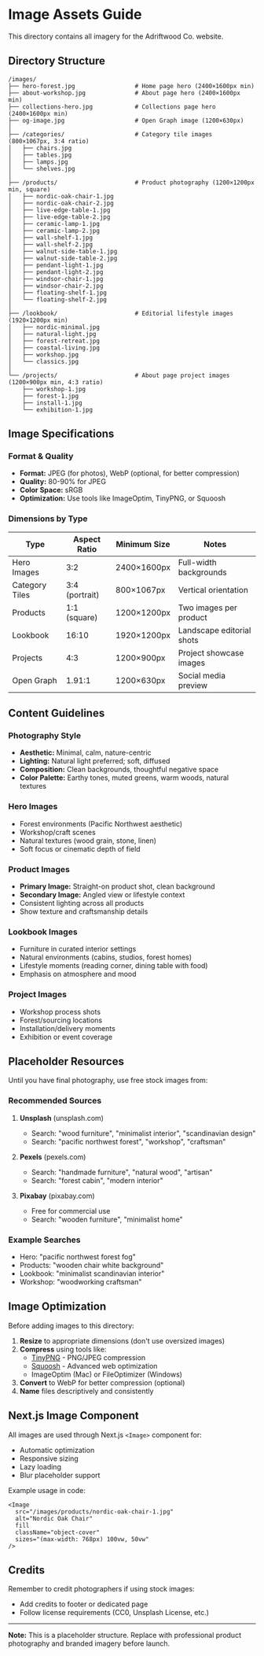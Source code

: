 # Image Assets Guide

This directory contains all imagery for the Adriftwood Co. website.

## Directory Structure

```
/images/
├── hero-forest.jpg                 # Home page hero (2400×1600px min)
├── about-workshop.jpg              # About page hero (2400×1600px min)
├── collections-hero.jpg            # Collections page hero (2400×1600px min)
├── og-image.jpg                    # Open Graph image (1200×630px)
│
├── /categories/                    # Category tile images (800×1067px, 3:4 ratio)
│   ├── chairs.jpg
│   ├── tables.jpg
│   ├── lamps.jpg
│   └── shelves.jpg
│
├── /products/                      # Product photography (1200×1200px min, square)
│   ├── nordic-oak-chair-1.jpg
│   ├── nordic-oak-chair-2.jpg
│   ├── live-edge-table-1.jpg
│   ├── live-edge-table-2.jpg
│   ├── ceramic-lamp-1.jpg
│   ├── ceramic-lamp-2.jpg
│   ├── wall-shelf-1.jpg
│   ├── wall-shelf-2.jpg
│   ├── walnut-side-table-1.jpg
│   ├── walnut-side-table-2.jpg
│   ├── pendant-light-1.jpg
│   ├── pendant-light-2.jpg
│   ├── windsor-chair-1.jpg
│   ├── windsor-chair-2.jpg
│   ├── floating-shelf-1.jpg
│   └── floating-shelf-2.jpg
│
├── /lookbook/                      # Editorial lifestyle images (1920×1200px min)
│   ├── nordic-minimal.jpg
│   ├── natural-light.jpg
│   ├── forest-retreat.jpg
│   ├── coastal-living.jpg
│   ├── workshop.jpg
│   └── classics.jpg
│
└── /projects/                      # About page project images (1200×900px min, 4:3 ratio)
    ├── workshop-1.jpg
    ├── forest-1.jpg
    ├── install-1.jpg
    └── exhibition-1.jpg
```

## Image Specifications

### Format & Quality
- **Format:** JPEG (for photos), WebP (optional, for better compression)
- **Quality:** 80-90% for JPEG
- **Color Space:** sRGB
- **Optimization:** Use tools like ImageOptim, TinyPNG, or Squoosh

### Dimensions by Type

| Type | Aspect Ratio | Minimum Size | Notes |
|------|-------------|--------------|-------|
| Hero Images | 3:2 | 2400×1600px | Full-width backgrounds |
| Category Tiles | 3:4 (portrait) | 800×1067px | Vertical orientation |
| Products | 1:1 (square) | 1200×1200px | Two images per product |
| Lookbook | 16:10 | 1920×1200px | Landscape editorial shots |
| Projects | 4:3 | 1200×900px | Project showcase images |
| Open Graph | 1.91:1 | 1200×630px | Social media preview |

## Content Guidelines

### Photography Style
- **Aesthetic:** Minimal, calm, nature-centric
- **Lighting:** Natural light preferred; soft, diffused
- **Composition:** Clean backgrounds, thoughtful negative space
- **Color Palette:** Earthy tones, muted greens, warm woods, natural textures

### Hero Images
- Forest environments (Pacific Northwest aesthetic)
- Workshop/craft scenes
- Natural textures (wood grain, stone, linen)
- Soft focus or cinematic depth of field

### Product Images
- **Primary Image:** Straight-on product shot, clean background
- **Secondary Image:** Angled view or lifestyle context
- Consistent lighting across all products
- Show texture and craftsmanship details

### Lookbook Images
- Furniture in curated interior settings
- Natural environments (cabins, studios, forest homes)
- Lifestyle moments (reading corner, dining table with food)
- Emphasis on atmosphere and mood

### Project Images
- Workshop process shots
- Forest/sourcing locations
- Installation/delivery moments
- Exhibition or event coverage

## Placeholder Resources

Until you have final photography, use free stock images from:

### Recommended Sources
1. **Unsplash** (unsplash.com)
   - Search: "wood furniture", "minimalist interior", "scandinavian design"
   - Search: "pacific northwest forest", "workshop", "craftsman"
   
2. **Pexels** (pexels.com)
   - Search: "handmade furniture", "natural wood", "artisan"
   - Search: "forest cabin", "modern interior"

3. **Pixabay** (pixabay.com)
   - Free for commercial use
   - Search: "wooden furniture", "minimalist home"

### Example Searches
- Hero: "pacific northwest forest fog"
- Products: "wooden chair white background"
- Lookbook: "minimalist scandinavian interior"
- Workshop: "woodworking craftsman"

## Image Optimization

Before adding images to this directory:

1. **Resize** to appropriate dimensions (don't use oversized images)
2. **Compress** using tools like:
   - [TinyPNG](https://tinypng.com) - PNG/JPEG compression
   - [Squoosh](https://squoosh.app) - Advanced web optimization
   - ImageOptim (Mac) or FileOptimizer (Windows)
3. **Convert** to WebP for better compression (optional)
4. **Name** files descriptively and consistently

## Next.js Image Component

All images are used through Next.js `<Image>` component for:
- Automatic optimization
- Responsive sizing
- Lazy loading
- Blur placeholder support

Example usage in code:
```tsx
<Image
  src="/images/products/nordic-oak-chair-1.jpg"
  alt="Nordic Oak Chair"
  fill
  className="object-cover"
  sizes="(max-width: 768px) 100vw, 50vw"
/>
```

## Credits

Remember to credit photographers if using stock images:
- Add credits to footer or dedicated page
- Follow license requirements (CC0, Unsplash License, etc.)

---

**Note:** This is a placeholder structure. Replace with professional product photography and branded imagery before launch.
